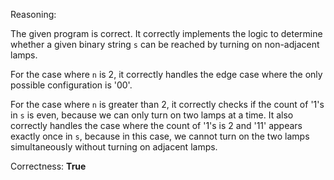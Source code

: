Reasoning:

The given program is correct. It correctly implements the logic to determine whether a given binary string `s` can be reached by turning on non-adjacent lamps. 

For the case where `n` is 2, it correctly handles the edge case where the only possible configuration is '00'. 

For the case where `n` is greater than 2, it correctly checks if the count of '1's in `s` is even, because we can only turn on two lamps at a time. It also correctly handles the case where the count of '1's is 2 and '11' appears exactly once in `s`, because in this case, we cannot turn on the two lamps simultaneously without turning on adjacent lamps.

Correctness: **True**